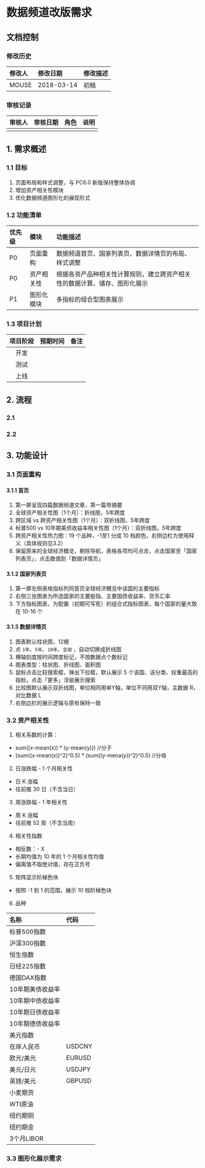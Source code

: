 # 数据频道改版需求

## 文档控制

### 修改历史

| 修改人 | 修改日期 | 修改描述 |
| :-- | :-- | :-- |
| MOUSE | 2018-03-14 | 初稿 |

### 审核记录

| 审核人 | 审核日期 | 角色 | 说明 |
| :-: | :-: | :-: | :-: |
| | | |

## 1. 需求概述

### 1.1 目标

1. 页面布局和样式调整，与 PC6.0 新版保持整体协调
2. 增加资产相关性模块
3. 优化数据频道图形化的展现形式

### 1.2 功能清单

| 优先级 | 模块 | 功能描述 |
| :-- | :-- | :-- |
| P0 | 页面重构 | 数据频道首页、国家列表页、数据详情页的布局、样式调整 |
| P0 | 资产相关性 | 根据各资产品种相关性计算规则，建立跨资产相关性的数据计算、储存、图形化展示 |
| P1 | 图形化模块 | 多指标的组合型图表展示 |

### 1.3 项目计划

| 项目阶段 | 预期时间 | 备注 |
| :-: | :-: | :-: |
| 开发 | | |
| 测试 | | |
| 上线 | | |

## 2. 流程

### 2.1
### 2.2

## 3. 功能设计

### 3.1 页面重构

#### 3.1.1 首页

1. 第一屏呈现四篇数据频道文章，第一篇带摘要
2. 全球资产相关性图（1个月）：折线图，5年跨度
3. 跨区域 vs 跨资产相关性图（1个月）：双折线图，5年跨度
4. 标普500 vs 10年期美债收益率相关性图（1个月）：双折线图，5年跨度
5. 跨资产相关性热力图：19 个品种，-1至1 分成 10 档颜色，右侧边栏为使用释义（具体规则见3.2）
6. 保留原来的全球经济概览，剔除导航，表格各项均可点击，点击国家至「国家列表页」，点击数值到「数据详情页」

#### 3.1.2 国家列表页

1. 第一屏左侧表格指标列同首页全球经济概览中该国的主要指标
2. 右侧三张图表为所选国家的主要股指、主要国债收益率、货币汇率
3. 下方指标图表，为配置（初期可写死）的组合式指标图表，每个国家的量大致在 10-16 个

#### 3.1.3 数据详情页

1. 图表默认柱状图，12根
2. 点 `1年`、`5年`、`10年`、`全部` ，自动切换成折线图
3. 横轴刻度按时间跨度标记，不按数据点个数标记
4. 图表类型：柱状图、折线图、面积图
5. 鼠标点击比较搜索框，弹出下拉框，默认展示 5 个该国、该分类、权重最高的指标，点击「更多」浮层展示搜索
6. 比较图默认展示双折线图，单位相同用单Y轴，单位不同用双Y轴，主数据 R，对比数据 L
7. 右侧边栏的展示逻辑与原有保持一致

### 3.2 资产相关性

1. 相关系数的计算：

  * sum((x-mean(x)) * (y-mean(y)))  //分子
  * (sum((x-mean(x))^2)^0.5) * (sum((y-mena(y))^2)^0.5)  //分母

2. 日涨跌幅 - 1 个月相关性

  * 日 K 涨幅
  * 往前推 30 日（不含当日）

3. 周涨跌幅 - 1 年相关性

  * 周 K 涨幅
  * 往前推 52 周（不含当周）

4. 相关性指数

  * 相反数：- X
  * 长期均值为 10 年的 1 个月相关性均值
  * 偏离值不取绝对值，存在正负号

5. 矩阵显示阶梯色块

  * 按照 -1 到 1 的范围，展示 10 档阶梯色块

6. 品种

| 名称 | 代码 |
| :-- | :-- |
| 标普500指数 |  |
| 沪深300指数 |  |
| 恒生指数 |  |
| 日经225指数 |  |
| 德国DAX指数 |  |
| 10年期美债收益率 |  |
| 10年期中债收益率 |  |
| 10年期日债收益率 |  |
| 10年期德债收益率 |  |
| 美元指数 |  |
| 在岸人民币 | USDCNY |
| 欧元/美元 | EURUSD |
| 美元/日元 | USDJPY |
| 英镑/美元 | GBPUSD |
| 小麦期货 |  |
| WTI原油 |  |
| 纽约期铜 |  |
| 纽约期金 |  |
| 3个月LIBOR |  |

### 3.3 图形化展示需求

 
